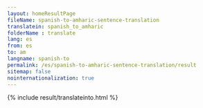 ```yaml
---
layout: homeResultPage
fileName: spanish-to-amharic-sentence-translation
translatein: spanish_to_amharic
folderName : translate
lang: es
from: es
to: am
langname: spanish-to
permalink: /es/spanish-to-amharic-sentence-translation/result
sitemap: false
nointernationalization: true
---
```

{% include result/translateinto.html %}

<script src="/js/result/translation.js" data-foldername="{{page.folderName}}" data-lang="{{page.lang}}"></script>

